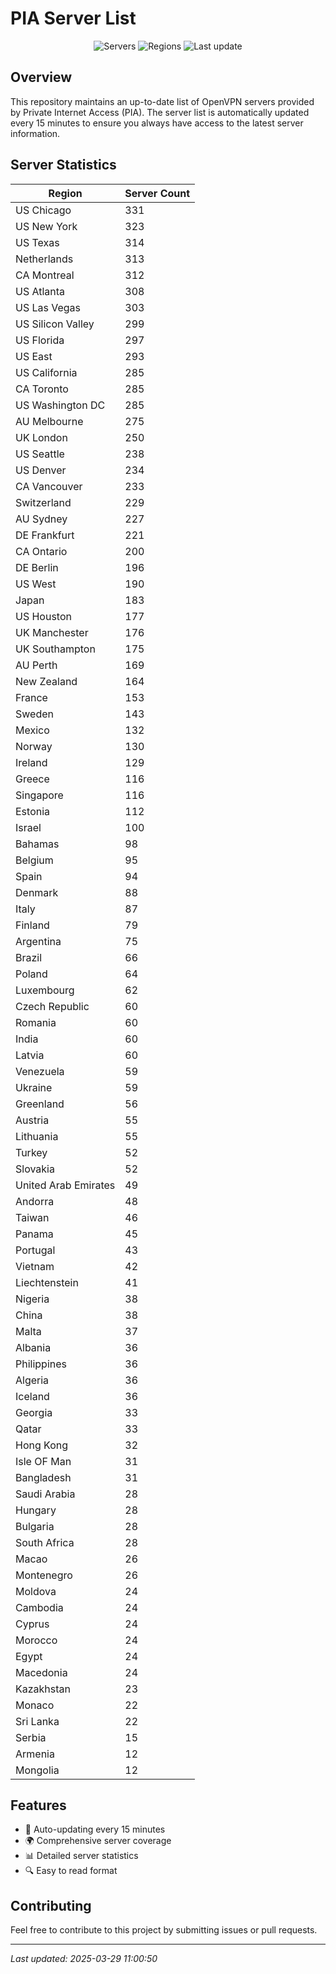 # PIA Server List

<div align="center">

![Servers](https://img.shields.io/badge/servers-11,197-blue)
![Regions](https://img.shields.io/badge/regions-97-blue)
![Last update](https://img.shields.io/badge/Last_Updated-March_29_2025_06:00_EST-blue)

</div>

## Overview
This repository maintains an up-to-date list of OpenVPN servers provided by Private Internet Access (PIA). The server list is automatically updated every 15 minutes to ensure you always have access to the latest server information.

## Server Statistics
| Region | Server Count |
|--------|--------------|
| US Chicago                     | 331          |
| US New York                    | 323          |
| US Texas                       | 314          |
| Netherlands                    | 313          |
| CA Montreal                    | 312          |
| US Atlanta                     | 308          |
| US Las Vegas                   | 303          |
| US Silicon Valley              | 299          |
| US Florida                     | 297          |
| US East                        | 293          |
| US California                  | 285          |
| CA Toronto                     | 285          |
| US Washington DC               | 285          |
| AU Melbourne                   | 275          |
| UK London                      | 250          |
| US Seattle                     | 238          |
| US Denver                      | 234          |
| CA Vancouver                   | 233          |
| Switzerland                    | 229          |
| AU Sydney                      | 227          |
| DE Frankfurt                   | 221          |
| CA Ontario                     | 200          |
| DE Berlin                      | 196          |
| US West                        | 190          |
| Japan                          | 183          |
| US Houston                     | 177          |
| UK Manchester                  | 176          |
| UK Southampton                 | 175          |
| AU Perth                       | 169          |
| New Zealand                    | 164          |
| France                         | 153          |
| Sweden                         | 143          |
| Mexico                         | 132          |
| Norway                         | 130          |
| Ireland                        | 129          |
| Greece                         | 116          |
| Singapore                      | 116          |
| Estonia                        | 112          |
| Israel                         | 100          |
| Bahamas                        | 98           |
| Belgium                        | 95           |
| Spain                          | 94           |
| Denmark                        | 88           |
| Italy                          | 87           |
| Finland                        | 79           |
| Argentina                      | 75           |
| Brazil                         | 66           |
| Poland                         | 64           |
| Luxembourg                     | 62           |
| Czech Republic                 | 60           |
| Romania                        | 60           |
| India                          | 60           |
| Latvia                         | 60           |
| Venezuela                      | 59           |
| Ukraine                        | 59           |
| Greenland                      | 56           |
| Austria                        | 55           |
| Lithuania                      | 55           |
| Turkey                         | 52           |
| Slovakia                       | 52           |
| United Arab Emirates           | 49           |
| Andorra                        | 48           |
| Taiwan                         | 46           |
| Panama                         | 45           |
| Portugal                       | 43           |
| Vietnam                        | 42           |
| Liechtenstein                  | 41           |
| Nigeria                        | 38           |
| China                          | 38           |
| Malta                          | 37           |
| Albania                        | 36           |
| Philippines                    | 36           |
| Algeria                        | 36           |
| Iceland                        | 36           |
| Georgia                        | 33           |
| Qatar                          | 33           |
| Hong Kong                      | 32           |
| Isle OF Man                    | 31           |
| Bangladesh                     | 31           |
| Saudi Arabia                   | 28           |
| Hungary                        | 28           |
| Bulgaria                       | 28           |
| South Africa                   | 28           |
| Macao                          | 26           |
| Montenegro                     | 26           |
| Moldova                        | 24           |
| Cambodia                       | 24           |
| Cyprus                         | 24           |
| Morocco                        | 24           |
| Egypt                          | 24           |
| Macedonia                      | 24           |
| Kazakhstan                     | 23           |
| Monaco                         | 22           |
| Sri Lanka                      | 22           |
| Serbia                         | 15           |
| Armenia                        | 12           |
| Mongolia                       | 12           |

## Features
- 🔄 Auto-updating every 15 minutes
- 🌍 Comprehensive server coverage
- 📊 Detailed server statistics
- 🔍 Easy to read format

## Contributing
Feel free to contribute to this project by submitting issues or pull requests.

---
*Last updated: 2025-03-29 11:00:50*